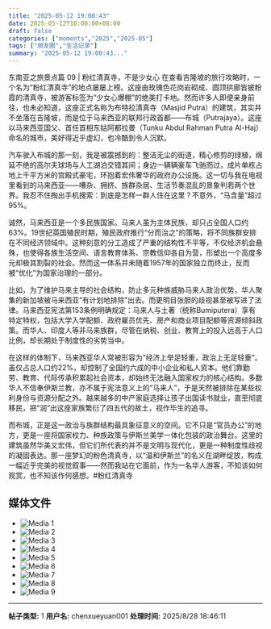 ```yaml
---
title: "2025-05-12 19:00:43"
date: 2025-05-12T10:00:00+08:00
draft: false
categories: ["moments","2025","2025-05"]
tags: ["朋友圈","生活记录"]
summary: "2025-05-12 19:00:43..."
---
```


东南亚之旅景点篇 09 | 粉红清真寺，不是少女心
​
​在查看吉隆坡的旅行攻略时，一个名为“粉红清真寺”的地点屡屡上榜。这座由玫瑰色花岗岩砌成、圆顶拱廊皆披粉霞的清真寺，被游客标签为“少女心爆棚”的绝美打卡地。然而许多人即便亲身前往，也未必知道，这座正式名称为布特拉清真寺（Masjid Putra）的建筑，其实并不坐落在吉隆坡，而是位于马来西亚的联邦行政首都——布城（Putrajaya）。这座以马来西亚国父、首任首相东姑阿都拉曼（Tunku Abdul Rahman Putra Al-Haj）命名的城市，美好得近乎虚幻，也冷酷到令人沉默。

汽车驶入布城的那一刻，我是被震撼到的：整洁无尘的街道，精心修剪的绿植，绵延不绝的高尔夫球场与人工湖泊交错其间；身边一辆辆豪车飞驰而过，成片单栋占地上千平方米的宫殿式豪宅，环抱着宏伟奢华的政府办公设施。这一切与我在电视里看到的马来西亚——嘈杂、拥挤、族群杂居、生活节奏混乱的景象判若两个世界。我忍不住掏出手机搜索：到底是怎样一群人住在这里？不意外，“马含量”超过95%。

诚然，马来西亚是一个多民族国家。马来人虽为主体民族，却只占全国人口约63%。19世纪英国殖民时期，殖民政府推行“分而治之”的策略，将不同族群安排在不同经济领域中。这种刻意的分工造成了严重的结构性不平等，不仅经济机会悬殊，也使得各族生活空间、语言教育体系、宗教信仰各自为营，形塑出一个高度多元却极其割裂的社会。然而这一体系并未随着1957年的国家独立而终止，反而被“优化”为国家治理的一部分。

比如，为了维护马来主导的社会结构，防止多元种族威胁马来人政治优势，华人聚集的新加坡被马来西亚“有计划地排除”出去。而更明目张胆的歧视甚至被写进了法律。马来西亚宪法第153条例明确规定：马来人与土著（统称Bumiputera）享有特定特权，包括大学入学配额、政府雇员优先、房产和商业项目配额等资源倾斜政策。而华人、印度人等非马来族群，尽管在纳税、创业、教育上的投入远高于人口比例，却长期处于制度性的劣势当中。

在这样的体制下，马来西亚华人常被形容为“经济上举足轻重，政治上无足轻重”。虽仅占总人口约22%，却控制了全国约六成的中小企业和私人资本。他们靠勤劳、教育、代际传承积累起社会资本，却始终无法融入国家权力的核心结构。多数华人不信奉伊斯兰教，亦不属于宪法意义上的“马来人”，于是天然被排除在某些权利身份与资源分配之外。越来越多的中产家庭选择让孩子出国读书就业，直至彻底移民，把“润”出这座家族繁衍了四五代的故土，视作毕生的追寻。

而布城，正是这一政治与族群结构最具象征意义的空间。它不只是“官员办公”的地方，更是一座将国家权力、种族政策与伊斯兰美学一体化包装的政治舞台。这里的建筑虽然华美又宏伟，但它们所代表的并不是文明与现代化，更是一种制度性歧视的凝固表达。那一座梦幻的粉色清真寺，以“温和伊斯兰”的名义在湖畔绽放，构成一幅近乎完美的视觉叙事——然而我站在它面前，作为一名华人游客，不知该如何观赏，也不知该作何感想。
​
​#粉红清真寺

## 媒体文件

- ![Media 1](/Moments/photos/2025-05-12/202505121900430.jpg)
- ![Media 2](/Moments/photos/2025-05-12/202505121900431.jpg)
- ![Media 3](/Moments/photos/2025-05-12/202505121900432.jpg)
- ![Media 4](/Moments/photos/2025-05-12/202505121900433.jpg)
- ![Media 5](/Moments/photos/2025-05-12/202505121900434.jpg)
- ![Media 6](/Moments/photos/2025-05-12/202505121900435.jpg)
- ![Media 7](/Moments/photos/2025-05-12/202505121900436.jpg)
- ![Media 8](/Moments/photos/2025-05-12/202505121900437.jpg)
- ![Media 9](/Moments/photos/2025-05-12/202505121900438.jpg)

---

**帖子类型:** 1
**用户名:** chenxueyuan001
**处理时间:** 2025/8/28 18:46:11
